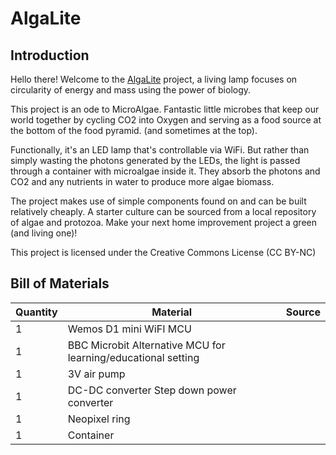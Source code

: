 # AlgaLite

## Introduction

Hello there! Welcome to the [AlgaLite](https://hackaday.io/project/191794-algalite) project, a living lamp focuses on circularity of energy and mass using the power of biology.

This project is an ode to MicroAlgae. Fantastic little microbes that keep our world together by cycling CO2 into Oxygen and serving as a food source at the bottom of the food pyramid. (and sometimes at the top).

Functionally, it's an LED lamp that's controllable via WiFi. But rather than simply wasting the photons generated by the LEDs, the light is passed through a container with microalgae inside it. They absorb the photons and CO2 and any nutrients in water to produce more algae biomass.

The project makes use of simple components found on and can be built relatively cheaply. A starter culture can be sourced from a local repository of algae and protozoa.
Make your next home improvement project a green (and living one)!

This project is licensed under the Creative Commons License (CC BY-NC)

## Bill of Materials

| Quantity | Material                                                      | Source |
| -------- | ------------------------------------------------------------- | ------ |
| 1        | Wemos D1 mini WiFI MCU                                        |
| 1        | BBC Microbit Alternative MCU for learning/educational setting |
| 1        | 3V air pump                                                   |
| 1        | DC-DC converter Step down power converter                     |
| 1        | Neopixel ring                                                 |
| 1        | Container                                                     |
